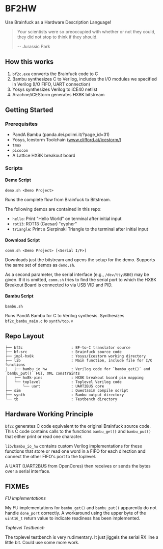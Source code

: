 # BF2HW #

Use Brainfuck as a Hardware Description Language!

> Your scientists were so preoccupied with whether or not they could, they did not stop to think if they should.
>
> -- Jurassic Park

## How this works ##

1. `bf2c.exe` converts the Brainfuck code to C
2. Bambu synthesizes C to Verilog, includes the I/O modules we specified in
   Verilog (I/O FIFO, UART connection)
3. Yosys synthesizes Verilog to iCE40 netlist
4. Arachne/iCEStorm generates HX8K bitstream

## Getting Started ##

### Prerequisites ###

* PandA Bambu (panda.dei.polimi.it/?page_id=31)
* Yosys, Icestorm Toolchain (www.clifford.at/icestorm/)
* `tmux`
* `picocom`
* A Lattice HX8K breakout board

### Scripts ###

#### Demo Script ####

`demo.sh <Demo Project>`

Runs the complete flow from Brainfuck to Bitstream.

The following demos are contained in this repo:

* `hello`: Print "Hello World" on terminal after initial input
* `rot13`: ROT13 (Caesar) "cypher"
* `triangle`: Print a Sierpinski Triangle to the terminal after initial input

#### Download Script ####

`comm.sh <Demo Project> [<Serial I/F>]`

Downloads just the bitstream and opens the setup for the demo.
Supports the same set of demos as `demo.sh`.

As a second parameter, the serial interface (e.g., `/dev/ttyUSB0`) may
be given. If it is omitted, `comm.sh` tries to find the serial port
to which the HX8K Breakout Board is connected to via USB VID and PID.

#### Bambu Script ####

`bambu.sh`

Runs PandA Bambu for C to Verilog synthesis. Synthesizes `bf2c_bambu_main.c`
to `synth/top.v`


## Repo Layout ##

    ├── bf2c                      : BF-to-C translator source
    ├── bf-src                    : Brainfuck source code
    ├── impl-hx8k                 : Yosys/Icestorm working directory
    ├── lib                       : Main function, include file for I/O functions
    │   ├── bambu_io_hw           : Verilog code for `bambu_get()` and `bambu_put()` FUs, XML constraints
    │   ├── hx8k-pins             : HX8K breakout board pin mapping
    │   └── toplevel              : Toplevel Verilog code
    │       └── uart              : UART2BUS core
    ├── sim                       : QuestaSim compile script
    ├── synth                     : Bambu output directory
    └── tb                        : Testbench directory

## Hardware Working Principle ##

`bf2c` generates C code equivalent to the original Brainfuck source
code. This C code contains calls to the functions `bambu_get()` and
`bambu_put()` that either print or read one character.

`lib/bambu_io_hw` contains custom Verilog implementations for these
functions that store or read one word in a FIFO for each direction
and connect the other FIFO's port to the toplevel.

A UART (UART2BUS from OpenCores) then receives or sends the bytes
over a serial interface.

## FIXMEs ##

*FU implementations*

My FU implementations for `bambu_get()` and `bambu_put()` apparently
do not handle `done_port` correctly. A workaround using the upper 
byte of the `uint16_t` return value to indicate readiness has been
implemented.

*Toplevel Testbench*

The toplevel testbench is very rudimentary. It just jiggels the serial
RX line a little bit. Could use some more work.



